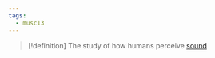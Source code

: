 ```yaml
---
tags:
  - musc13
---
```


>[!definition]
>The study of how humans perceive [sound](1%20-%20Physics%20of%20Sound.md)
